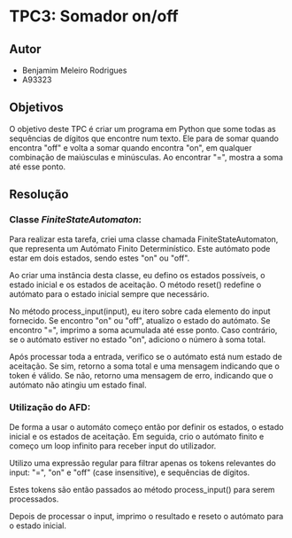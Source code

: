 # TPC3: Somador on/off


## Autor
- Benjamim Meleiro Rodrigues
- A93323

## Objetivos
O objetivo deste TPC é criar um programa em Python que some todas as sequências de dígitos que encontre num texto. Ele para de somar quando encontra "off" e volta a somar quando encontra "on", em qualquer combinação de maiúsculas e minúsculas. Ao encontrar "=", mostra a soma até esse ponto.

## Resolução

### Classe *FiniteStateAutomaton*:
Para realizar esta tarefa, criei uma classe chamada FiniteStateAutomaton, que representa um Autómato Finito Determinístico. Este autómato pode estar em dois estados, sendo estes "on" ou "off".

Ao criar uma instância desta classe, eu defino os estados possíveis, o estado inicial e os estados de aceitação. O método reset() redefine o autómato para o estado inicial sempre que necessário.

No método process_input(input), eu itero sobre cada elemento do input fornecido. Se encontro "on" ou "off", atualizo o estado do autómato. Se encontro "=", imprimo a soma acumulada até esse ponto. Caso contrário, se o autómato estiver no estado "on", adiciono o número à soma total.

Após processar toda a entrada, verifico se o autómato está num estado de aceitação. Se sim, retorno a soma total e uma mensagem indicando que o token é válido. Se não, retorno uma mensagem de erro, indicando que o autómato não atingiu um estado final.


### Utilização do AFD:
De forma a usar o automáto começo então por definir os estados, o estado inicial e os estados de aceitação. Em seguida, crio o autómato finito e começo um loop infinito para receber input do utilizador. 

Utilizo uma expressão regular para filtrar apenas os tokens relevantes do input: "=", "on" e "off" (case insensitive), e sequências de dígitos.

Estes tokens são então passados ao método process_input() para serem processados.

Depois de processar o input, imprimo o resultado e reseto o autómato para o estado inicial.
